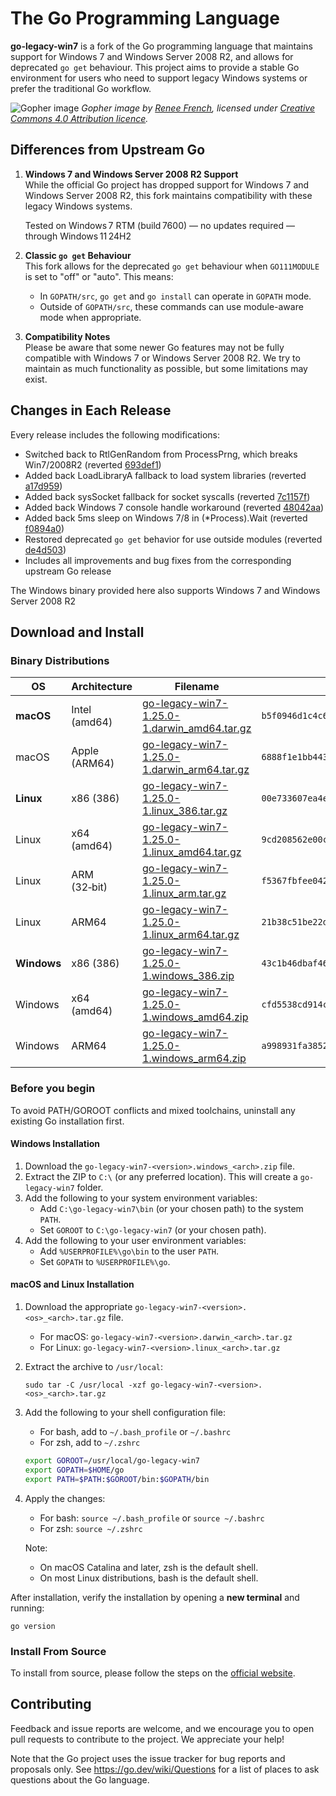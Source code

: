 # The Go Programming Language

**go-legacy-win7** is a fork of the Go programming language that maintains support for Windows 7 and Windows Server 2008 R2, and allows for deprecated `go get` behaviour. This project aims to provide a stable Go environment for users who need to support legacy Windows systems or prefer the traditional Go workflow.

![Gopher image](https://golang.org/doc/gopher/fiveyears.jpg)
_Gopher image by [Renee French][rf], licensed under [Creative Commons 4.0 Attribution licence][cc4-by]._

## Differences from Upstream Go

1. **Windows 7 and Windows Server 2008 R2 Support**  
   While the official Go project has dropped support for Windows 7 and Windows Server 2008 R2, this fork maintains compatibility with these legacy Windows systems.

   Tested on Windows 7 RTM (build 7600) — no updates required — through Windows 11 24H2

2. **Classic `go get` Behaviour**  
   This fork allows for the deprecated `go get` behaviour when `GO111MODULE` is set to "off" or "auto". This means:

   - In `GOPATH/src`, `go get` and `go install` can operate in `GOPATH` mode.
   - Outside of `GOPATH/src`, these commands can use module-aware mode when appropriate.

3. **Compatibility Notes**  
   Please be aware that some newer Go features may not be fully compatible with Windows 7 or Windows Server 2008 R2. We try to maintain as much functionality as possible, but some limitations may exist.

## Changes in Each Release

Every release includes the following modifications:

- Switched back to RtlGenRandom from ProcessPrng, which breaks Win7/2008R2 (reverted [693def1](https://github.com/golang/go/commit/693def151adff1af707d82d28f55dba81ceb08e1))
- Added back LoadLibraryA fallback to load system libraries (reverted [a17d959](https://github.com/golang/go/commit/a17d959debdb04cd550016a3501dd09d50cd62e7))
- Added back sysSocket fallback for socket syscalls (reverted [7c1157f](https://github.com/golang/go/commit/7c1157f9544922e96945196b47b95664b1e39108))
- Added back Windows 7 console handle workaround (reverted [48042aa](https://github.com/golang/go/commit/48042aa09c2f878c4faa576948b07fe625c4707a))
- Added back 5ms sleep on Windows 7/8 in (\*Process).Wait (reverted [f0894a0](https://github.com/golang/go/commit/f0894a00f4b756d4b9b4078af2e686b359493583))
- Restored deprecated `go get` behavior for use outside modules (reverted [de4d503](https://github.com/golang/go/commit/de4d50316fb5c6d1529aa5377dc93b26021ee843))
- Includes all improvements and bug fixes from the corresponding upstream Go release

The Windows binary provided here also supports Windows 7 and Windows Server 2008 R2

## Download and Install

### Binary Distributions

| OS | Architecture | Filename | SHA‑256 Hash |
|----|--------------|----------|--------------|
| **macOS** | Intel (amd64) | [go-legacy-win7-1.25.0-1.darwin_amd64.tar.gz](https://github.com/thongtech/go-legacy-win7/releases/download/v1.25.0-1/go-legacy-win7-1.25.0-1.darwin_amd64.tar.gz) | `b5f0946d1c4c686e4569de062f23c015be6fe6d18fea424fb05c27f4ebd412aa` |
| macOS | Apple (ARM64) | [go-legacy-win7-1.25.0-1.darwin_arm64.tar.gz](https://github.com/thongtech/go-legacy-win7/releases/download/v1.25.0-1/go-legacy-win7-1.25.0-1.darwin_arm64.tar.gz) | `6888f1e1bb4436f5478abbf609313f242abe3810c2e77b8184a266e5e21fc8dc` |
| **Linux** | x86 (386) | [go-legacy-win7-1.25.0-1.linux_386.tar.gz](https://github.com/thongtech/go-legacy-win7/releases/download/v1.25.0-1/go-legacy-win7-1.25.0-1.linux_386.tar.gz) | `00e733607ea4ebb031eb0db12f72ff3e9c082477d5a23de5098cf13449e73090` |
| Linux | x64 (amd64) | [go-legacy-win7-1.25.0-1.linux_amd64.tar.gz](https://github.com/thongtech/go-legacy-win7/releases/download/v1.25.0-1/go-legacy-win7-1.25.0-1.linux_amd64.tar.gz) | `9cd208562e00ca0fd4244b59a0e2fb27e332688a21ef45b33a64c297aba33c2f` |
| Linux | ARM (32‑bit) | [go-legacy-win7-1.25.0-1.linux_arm.tar.gz](https://github.com/thongtech/go-legacy-win7/releases/download/v1.25.0-1/go-legacy-win7-1.25.0-1.linux_arm.tar.gz) | `f5367fbfee04259d259d0667bb0caeff5c21c8661e00756c6a399ccbbf00ad0f` |
| Linux | ARM64 | [go-legacy-win7-1.25.0-1.linux_arm64.tar.gz](https://github.com/thongtech/go-legacy-win7/releases/download/v1.25.0-1/go-legacy-win7-1.25.0-1.linux_arm64.tar.gz) | `21b38c51be22d5a26769602bf1d0646f3953840313f0c6ab2dd8d622960e1f3e` |
| **Windows** | x86 (386) | [go-legacy-win7-1.25.0-1.windows_386.zip](https://github.com/thongtech/go-legacy-win7/releases/download/v1.25.0-1/go-legacy-win7-1.25.0-1.windows_386.zip) | `43c1b46dbaf462a16a7cd33d258fa095e34a7a570299a4f6cf95d2fb511974d8` |
| Windows | x64 (amd64) | [go-legacy-win7-1.25.0-1.windows_amd64.zip](https://github.com/thongtech/go-legacy-win7/releases/download/v1.25.0-1/go-legacy-win7-1.25.0-1.windows_amd64.zip) | `cfd5538cd914c393d5fa90d2cb6054a478e588dcb29d86f6442c080310094773` |
| Windows | ARM64 | [go-legacy-win7-1.25.0-1.windows_arm64.zip](https://github.com/thongtech/go-legacy-win7/releases/download/v1.25.0-1/go-legacy-win7-1.25.0-1.windows_arm64.zip) | `a998931fa385261f50fc48ab1131a3ed420d5e800dc9022a16944af51282db78` |

### Before you begin
To avoid PATH/GOROOT conflicts and mixed toolchains, uninstall any existing Go installation first.

#### Windows Installation

1. Download the `go-legacy-win7-<version>.windows_<arch>.zip` file.
2. Extract the ZIP to `C:\` (or any preferred location). This will create a `go-legacy-win7` folder.
3. Add the following to your system environment variables:
   - Add `C:\go-legacy-win7\bin` (or your chosen path) to the system `PATH`.
   - Set `GOROOT` to `C:\go-legacy-win7` (or your chosen path).
4. Add the following to your user environment variables:
   - Add `%USERPROFILE%\go\bin` to the user `PATH`.
   - Set `GOPATH` to `%USERPROFILE%\go`.

#### macOS and Linux Installation

1. Download the appropriate `go-legacy-win7-<version>.<os>_<arch>.tar.gz` file.

   - For macOS: `go-legacy-win7-<version>.darwin_<arch>.tar.gz`
   - For Linux: `go-legacy-win7-<version>.linux_<arch>.tar.gz`

2. Extract the archive to `/usr/local`:

   ```
   sudo tar -C /usr/local -xzf go-legacy-win7-<version>.<os>_<arch>.tar.gz
   ```

3. Add the following to your shell configuration file:

   - For bash, add to `~/.bash_profile` or `~/.bashrc`
   - For zsh, add to `~/.zshrc`

   ```bash
   export GOROOT=/usr/local/go-legacy-win7
   export GOPATH=$HOME/go
   export PATH=$PATH:$GOROOT/bin:$GOPATH/bin
   ```

4. Apply the changes:

   - For bash: `source ~/.bash_profile` or `source ~/.bashrc`
   - For zsh: `source ~/.zshrc`

   Note:

   - On macOS Catalina and later, zsh is the default shell.
   - On most Linux distributions, bash is the default shell.

After installation, verify the installation by opening a **new terminal** and running:

```
go version
```

### Install From Source

To install from source, please follow the steps on the [official website](https://go.dev/doc/install/source).

## Contributing

Feedback and issue reports are welcome, and we encourage you to open pull requests to contribute to the project. We appreciate your help!

Note that the Go project uses the issue tracker for bug reports and
proposals only. See https://go.dev/wiki/Questions for a list of
places to ask questions about the Go language.

[rf]: https://reneefrench.blogspot.com/
[cc4-by]: https://creativecommons.org/licenses/by/4.0/
